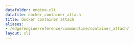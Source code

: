 ```yaml
---
datafolder: engine-cli
datafile: docker_container_attach
title: docker container attach
aliases:
- /edge/engine/reference/commandline/container_attach/
layout: cli
---
```


<!--
This page is automatically generated from Docker's source code. If you want to
suggest a change to the text that appears here, open a ticket or pull request
in the source repository on GitHub:

https://github.com/docker/cli
-->